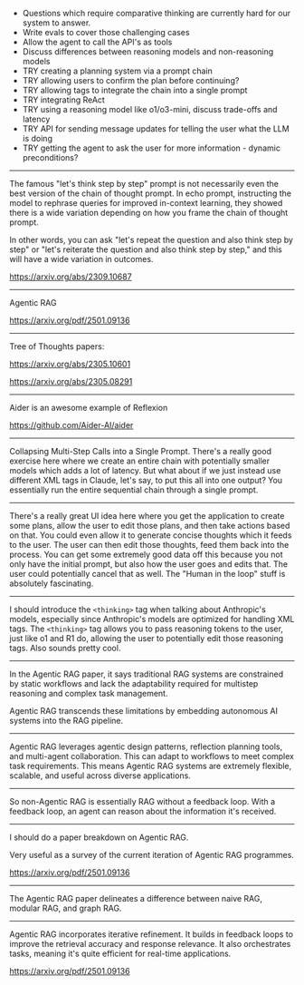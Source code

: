 - Questions which require comparative thinking are currently hard for our system to answer.
- Write evals to cover those challenging cases
- Allow the agent to call the API's as tools
- Discuss differences between reasoning models and
  non-reasoning models
- TRY creating a planning system via a prompt chain
- TRY allowing users to confirm the plan before continuing?
- TRY allowing <thinking> tags to integrate the chain into a single prompt
- TRY integrating ReAct
- TRY using a reasoning model like o1/o3-mini, discuss trade-offs and latency
- TRY API for sending message updates for telling the user what the LLM is doing
- TRY getting the agent to ask the user for more information - dynamic preconditions?

---

The famous "let's think step by step" prompt is not necessarily even the best version of the chain of thought prompt. In echo prompt, instructing the model to rephrase queries for improved in-context learning, they showed there is a wide variation depending on how you frame the chain of thought prompt.

In other words, you can ask "let's repeat the question and also think step by step" or "let's reiterate the question and also think step by step," and this will have a wide variation in outcomes.

https://arxiv.org/abs/2309.10687

---

Agentic RAG

https://arxiv.org/pdf/2501.09136

---

Tree of Thoughts papers:

https://arxiv.org/abs/2305.10601

https://arxiv.org/abs/2305.08291

---

Aider is an awesome example of Reflexion

https://github.com/Aider-AI/aider

---

Collapsing Multi-Step Calls into a Single Prompt. There's a really good exercise here where we create an entire chain with potentially smaller models which adds a lot of latency. But what about if we just instead use different XML tags in Claude, let's say, to put this all into one output? You essentially run the entire sequential chain through a single prompt.

---

There's a really great UI idea here where you get the application to create some plans, allow the user to edit those plans, and then take actions based on that. You could even allow it to generate concise thoughts which it feeds to the user. The user can then edit those thoughts, feed them back into the process. You can get some extremely good data off this because you not only have the initial prompt, but also how the user goes and edits that. The user could potentially cancel that as well. The "Human in the loop" stuff is absolutely fascinating.

---

I should introduce the `<thinking>` tag when talking about Anthropic's models, especially since Anthropic's models are optimized for handling XML tags. The `<thinking>` tag allows you to pass reasoning tokens to the user, just like o1 and R1 do, allowing the user to potentially edit those reasoning tags. Also sounds pretty cool.

---

In the Agentic RAG paper, it says traditional RAG systems are constrained by static workflows and lack the adaptability required for multistep reasoning and complex task management.

Agentic RAG transcends these limitations by embedding autonomous AI systems into the RAG pipeline.

---

Agentic RAG leverages agentic design patterns, reflection planning tools, and multi-agent collaboration. This can adapt to workflows to meet complex task requirements. This means Agentic RAG systems are extremely flexible, scalable, and useful across diverse applications.

---

So non-Agentic RAG is essentially RAG without a feedback loop. With a feedback loop, an agent can reason about the information it's received.

---

I should do a paper breakdown on Agentic RAG.

Very useful as a survey of the current iteration of Agentic RAG programmes.

https://arxiv.org/pdf/2501.09136

---

The Agentic RAG paper delineates a difference between naive RAG, modular RAG, and graph RAG.

---

Agentic RAG incorporates iterative refinement. It builds in feedback loops to improve the retrieval accuracy and response relevance. It also orchestrates tasks, meaning it's quite efficient for real-time applications.

https://arxiv.org/pdf/2501.09136

